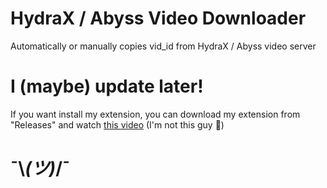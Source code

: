 # HydraX / Abyss Video Downloader
Automatically or manually copies vid_id from HydraX / Abyss video server
# I (maybe) update later!
 If you want install my extension, you can download my extension from "Releases" and watch [this video](https://www.youtube.com/watch?v=yNFwFQrc27Q) (I'm not this guy 🤣)
# ¯⁠\⁠_⁠(⁠ツ⁠)⁠_⁠/⁠¯ 
